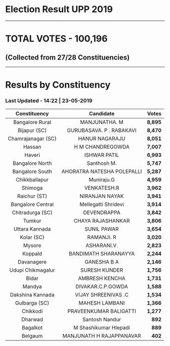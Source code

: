 # Election Result UPP 2019

---
# TOTAL VOTES - 100,196 
## (Collected from 27/28 Constituencies) 


---
# Results by Constituency 

### Last Updated - 14:22 | 23-05-2019 


|   Constituency   |        Candidate         |  Votes  |
|:----------------:|:------------------------:|--------:|
| Bangalore Rural  |      MANJUNATHA. M       |**8,895**|
|   Bijapur (SC)   | GURUBASAVA. P . RABAKAVI |**8,470**|
|Chamrajanagar (SC)|      HANUR NAGARAJU      |**8,051**|
|      Hassan      |     H M CHANDREGOWDA     |**7,007**|
|      Haveri      |       ISHWAR PATIL       |**6,993**|
| Bangalore North  |       Santhosh M.        |**5,747**|
| Bangalore South  |AHORATRA NATESHA POLEPALLI|**5,287**|
|  Chikkballapur   |        Muniraju.G        |**4,959**|
|     Shimoga      |       VENKATESH.R        |**3,962**|
|   Raichur (ST)   |      NIRANJAN NAYAK      |**3,941**|
|Bangalore Central |   Mellegatti Shridevi    |**3,914**|
| Chitradurga (SC) |       DEVENDRAPPA        |**3,842**|
|      Tumkur      |    CHAYA RAJASHANKAR     |**3,806**|
|  Uttara Kannada  |       SUNIL PAWAR        |**3,654**|
|    Kolar (SC)    |        RAMANJI. R        |**3,020**|
|      Mysore      |       ASHARANI.V.        |**2,823**|
|     Koppald      |   BANDIMATH SHARANAYYA   |**2,244**|
|    Davanagere    |       GANESHA B A        |**2,146**|
|Udupi Chikmagalur |      SURESH KUNDER       |**1,756**|
|      Bidar       |      AMBRESH KENCHA      |**1,731**|
|      Mandya      |    DIVAKAR.C.P.GOWDA     |**1,588**|
| Dakshina Kannada |   VIJAY SHREENIVAS .C    |**1,534**|
|  Gulbarga (SC)   |      MAHESH LAMBANI      |**1,366**|
|     Chikkodi     |  PRAVEENKUMAR BALIGATTI  |**1,277**|
|     Dharwad      |      Santosh Nandur      |  **892**|
|     Bagalkot     |  M Shashikumar Hlepadi   |  **889**|
|     Belgaum      | MANJUNATH H RAJAPPANAVAR |  **402**|


<script async src='https://www.googletagmanager.com/gtag/js?id=UA-138371535-2'></script><script>window.dataLayer = window.dataLayer || [];function gtag(){dataLayer.push(arguments);}gtag('js', new Date());gtag('config', 'UA-138371535-2');</script>